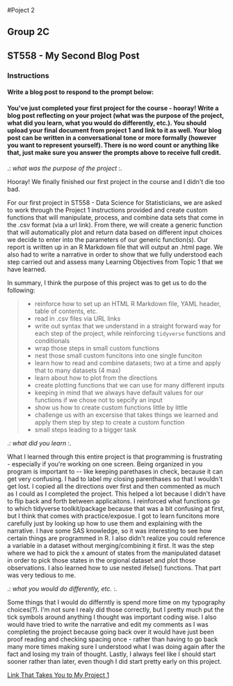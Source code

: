 #Poject 2
## Group 2C

## ST558 - My Second Blog Post  
<!--
Overview

This assignment is to create a blog post using your github blog.  See below for the blog post prompt. Assesses LO 1.3 and others.
Completion time

The estimated time to complete this assignment is 20-40 minutes.
-->

### Instructions  
#### Write a blog post to respond to the prompt below:

#### You've just completed your first project for the course - hooray!  Write a blog post reflecting on your project (what was the purpose of the project, what did you learn, what you would do differently, etc.).  You should upload your final document from project 1 and link to it as well. Your blog post can be written in a conversational tone or more formally (however you want to represent yourself).  There is no word count or anything like that, just make sure you answer the prompts above to receive full credit.
   
.: *what was the purpose of the project* :.

Hooray! We finally finished our first project in the course and I didn't die too bad. 

For our first project in ST558 - Data Science for Statisticians, we are asked to work through the Project 1 instructions provided and create custom functions that will manipulate, process, and combine data sets that come in the .csv format (via a url link). From there, we will create a generic function that will automatically plot and return data based on different input choices we decide to enter into the parameters of our generic function(s). Our report is written up in an R Markdown file that will output an .html page. We also had to write a narrative in order to show that we fully understood each step carried out and assess many Learning Objectives from Topic 1 that we have learned.

In summary, I think the purpose of this project was to get us to do the following:

> - reinforce how to set up an HTML R Markdown file, YAML header, table of contents, etc. 
> - read in .csv files via URL links
> - write out syntax that we understand in a straight forward way for each step of the project, while reinforcing `tidyverse` functions and conditionals
> - wrap those steps in small custom functions
> - nest those small custom funcitons into one single funciton 
> - learn how to read and combine datasets; two at a time and apply that to many datasets (4 max)
> - learn about how to plot from the directions
> - create plotting functions that we can use for many different inputs
> - keeping in mind that we always have default values for our functions if we chose not to sepcify an input
> - show us how to create custom functions little by little
> - challenge us with an excersise that takes things we learned and apply them step by step to create a custom function 
> - small steps leading to a bigger task

 .: *what did you learn* :.
 
What I learned through this entire project is that programming is frustrating - especially if you're working on one screen. Being organized in you program is important to -- like keeping parethases in check, because it can get very confusing. I had to label my closing parenthases so that I wouldn't get lost. I copied all the directions over first and then commented as much as I could as I completed the project. This helped a lot because I didn't have to flip back and forth between applicaitons. I reinforced what functions go to which tidyverse toolkit/package because that was a bit confusing at first, but I think that comes with practice/exposue. I got to learn funcitons more carefully just by looking up how to use them and explaining with the narrative. I have some SAS knowledge, so it was interesting to see how certain things are programmed in R. I also didn't realize you could reference a variable in a dataset without merging/combining it first. It was the step where we had to pick the x amount of states from the manipulated dataset in order to pick those states in the orgional dataset and plot those observations. I also learned how to use nested ifelse() functions. That part was very tedious to me.

.: *what you would do differently, etc.* :.

Some things that I would do differntly is spend more time on my typography choices(?). I'm not sure I realy did those correctly, but I pretty much put the tick symbols around anything I thought was important coding wise. I also would have tried to write the narrative and edit my comments as I was completing the project because going back over it would have just been proof reading and checking spacing once - rather than having to go back many more times making sure I understood what I was doing again after the fact and losing my train of thought. Lastly, I always feel like I should start sooner rather than later, even though I did start pretty early on this project.

<!--
Your blog post can be written in a conversational tone or more formally (however you want to represent yourself).  There is no word count or anything like that, just make sure you answer the prompts above to receive full credit. 
Submit the URL for your github blog in the text box. 

Notes from Discussion Board:

After chatting with a few people, I should give some more guidance! You can just upload your .html file into your main repo area (the part that has the _posts folder in it). From there you can take the file name (say project1.html) and append that to your github.io site. For instance, https://jbpost2.github.io/project1.html

That provides a link to the project html page!

video that helped me with adding link to project:
https://www.youtube.com/watch?v=WdH7W2_W2Cc
-->

[Link That Takes You to My Project 1](https://magarittenguyen.github.io/ST558_Project1_Magaritte_Nguyen_HTML.html)


